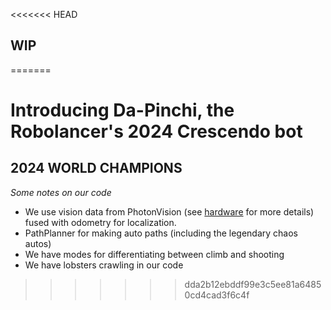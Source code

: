 <<<<<<< HEAD
## WIP
=======
# Introducing Da-Pinchi, the Robolancer's 2024 Crescendo bot

## 2024 WORLD CHAMPIONS

*Some notes on our code*

- We use vision data from PhotonVision (see [hardware](https://github.com/RoboLancers/RoboLancers-Hardware) for more details) fused with odometry for localization.
- PathPlanner for making auto paths (including the legendary chaos autos)
- We have modes for differentiating between climb and shooting
- We have lobsters crawling in our code
>>>>>>> dda2b12ebddf99e3c5ee81a64850cd4cad3f6c4f

